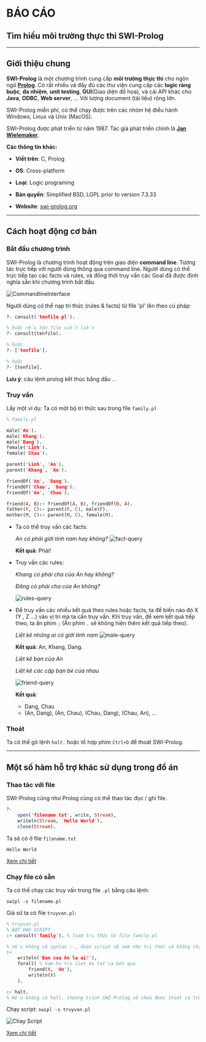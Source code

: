 # BÁO CÁO
## Tìm hiểu môi trường thực thi SWI-Prolog

---

## Giới thiệu chung

**SWI-Prolog** là một chương trình cung cấp **môi trường thực thi** cho ngôn ngữ **[Prolog](https://en.wikipedia.org/wiki/Prolog)**. Có rất nhiều và đầy đủ các thư viện cung cấp các **logic ràng buộc**, **đa nhiệm**, **unit testing**, **GUI**(Giao diện đồ họa), và cái API khác cho **Java**, **ODBC**, **Web server**, ... Với lượng document (tài liệu) rộng lớn.

SWI-Prolog miễn phí, có thể chạy được trên các nhóm hệ điều hành Windows, Linux và Unix (MacOS).

SWI-Prolog được phát triển từ năm 1987. Tác giả phát triển chính là **[Jan Wielemaker]()**.

**Các thông tin khác:**

- **Viết trên**: C, Prolog

- **OS**: Cross-platform

- **Loại**: Logic programing

- **Bản quyền**: Simplified BSD, LGPL prior to version 7.3.33

- **Website**: [swi-prolog.org](http://swi-prolog.org)

---

## Cách hoạt động cơ bản

### Bắt đầu chương trình

SWI-Prolog là chương trình hoạt động trên giao diện **command line**. Tương tác trực tiếp với người dùng thông qua command line. Người dùng có thể trực tiếp tạo các facts và rules, và đồng thời truy vấn các Goal đã được định nghĩa sẵn khi chương trình bắt đầu.

![CommandlineInterface](image/cli.png)

Người dùng có thể nạp tri thức (rules & facts) từ file 'pl' lên theo cú pháp:

```prolog
?- consult('tenfile.pl').

% hoặc nếu tên file viết liền
?- consult(tenfile).

% hoặc
?- ['tenfile'].

% hoặc
?- [tenfile].
```

**Lưu ý**: câu lệnh prolog kết thúc bằng dấu `.`.

### Truy vấn

Lấy một ví dụ: Ta có một bộ tri thức sau trong file `family.pl`

```prolog
% family.pl

male('An').
male('Khang').
male('Dang').
female('Linh').
female('Chau').

parent('Linh', 'An').
parent('Khang', 'An').

friendOf('An', 'Dang').
friendOf('Chau', 'Dang').
friendOf('An', 'Chau').

friend(A, B):- friendOf(A, B), friendOf(B, A).
father(F, C):- parent(F, C), male(F).
mother(M, C):- parent(M, C), female(M).
```

* Ta có thể truy vấn các facts:

    *An có phải giới tính nam hay không?*
    ![fact-query](image/fact.png)

    **Kết quả**: Phải!

* Truy vấn các rules:

    *Khang có phải cha của An hay không?*

    *Đăng có phải cha của An không?*

    ![rules-query](image/rule.png)

* Để truy vấn các nhiều kết quả theo rules hoặc facts, ta để biến nào đó X (Y , Z ...) vào vị trí mà ta cần truy vấn. Khi truy vấn, để xem kết quả tiếp theo, ta ấn phím `;` (Ấn phím `.` sẽ không hiện thêm kết quả tiếp theo).
    
    *Liệt kê những ai có giới tính nam*
    ![male-query](image/male-query.png)
    
    **Kết quả**: An, Khang, Dang. 

    *Liệt kê bạn của An*

    *Liệt kê các cặp bạn bè của nhau*

    ![friend-query](image/friend-query.png)

    **Kết quả**:
    - Dang, Chau
    - (An, Dang), (An, Chau), (Chau, Dang), (Chau, An), ...

### Thoát
Ta có thể gõ lệnh `halt.` hoặc tổ hợp phím `Ctrl+D` để thoát SWI-Prolog.

---

## Một số hàm hỗ trợ khác sử dụng trong đồ án

### Thao tác với file

SWI-Prolog cũng như Prolog cũng có thể thao tác đọc / ghi file.

```prolog
?-
    open('filename.txt', write, Stream),
    writeln(Stream, 'Hello World'),
    close(Stream).
```

Ta sẽ có ở file `filename.txt`
```
Hello World

```

[Xem chi tiết](http://www.swi-prolog.org/pldoc/man?section=IO)

### Chạy file có sẵn

Ta có thể chạy các truy vấn trong file `.pl` bằng câu lệnh:

```
swipl -s filename.pl
```

Giả sử ta có file `truyvan.pl`:

```prolog
% truyvan.pl
% BAT DAU SCRIPT
:- consult('family'). % load tri thức từ file family.pl

% nếu không có syntax :-, đoạn script sẽ xem như tri thức và không chạy
:-
    writeln('Ban cua An la ai?'),
    forall( % ham ho tro liet ke tat ca ket qua
        friend(X, 'An'),
        writeln(X)
    ).

:- halt.
% Nếu không có halt, chương trình SWI-Prolog sẽ chưa được thoát và trở lại giao diện tương tác.

```

Chạy script: `swipl -s truyvan.pl`

![Chay Script](image/chay-script.png)

[Xem chi tiết](http://www.swi-prolog.org/pldoc/doc_for?object=manual)
